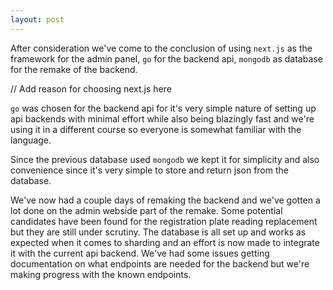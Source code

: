 ```yaml
---
layout: post
---
```

After consideration we've come to the conclusion of using `next.js` as the framework for the admin panel,
`go` for the backend api, `mongodb` as database for the remake of the backend.

// Add reason for choosing next.js here

`go` was chosen for the backend api for it's very simple nature of setting up api backends with minimal effort
while also being blazingly fast and we're using it in a different course so everyone is somewhat familiar
with the language.

Since the previous database used `mongodb` we kept it for simplicity and also convenience since it's
very simple to store and return json from the database.

We've now had a couple days of remaking the backend and we've gotten a lot done on the admin webside part
of the remake.
Some potential candidates have been found for the registration plate reading replacement but they are still under
scrutiny.
The database is all set up and works as expected when it comes to sharding and an effort is now made to integrate
it with the current api backend.
We've had some issues getting documentation on what endpoints are needed for the backend but we're making
progress with the known endpoints.
